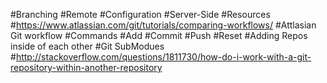 #Branching
#Remote
#Configuration
#Server-Side
#Resources
#https://www.atlassian.com/git/tutorials/comparing-workflows/
#Attlasian Git workflow
#Commands
#Add
#Commit
#Push
#Reset
#Adding Repos inside of each other
#Git SubModues
#http://stackoverflow.com/questions/1811730/how-do-i-work-with-a-git-repository-within-another-repository

